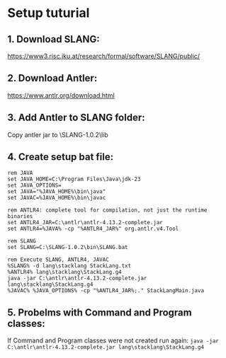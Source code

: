 # Setup tuturial

## 1. Download SLANG:

https://www3.risc.jku.at/research/formal/software/SLANG/public/

## 2. Download Antler:

https://www.antlr.org/download.html

## 3. Add Antler to SLANG folder:

Copy antler jar to \SLANG-1.0.2\lib

## 4. Create setup bat file:

```
rem JAVA
set JAVA_HOME=C:\Program Files\Java\jdk-23
set JAVA_OPTIONS=
set JAVA="%JAVA_HOME%\bin\java"
set JAVAC=%JAVA_HOME%\bin\javac

rem ANTLR4: complete tool for compilation, not just the runtime binaries
set ANTLR4_JAR=C:\antlr\antlr-4.13.2-complete.jar
set ANTLR4=%JAVA% -cp "%ANTLR4_JAR%" org.antlr.v4.Tool

rem SLANG
set SLANG=C:\SLANG-1.0.2\bin\SLANG.bat

rem Execute SLANG, ANTLR4, JAVAC
%SLANG% -d lang\stacklang StackLang.txt
%ANTLR4% lang\stacklang\StackLang.g4
java -jar C:\antlr\antlr-4.13.2-complete.jar lang\stacklang\StackLang.g4
%JAVAC% %JAVA_OPTIONS% -cp "%ANTLR4_JAR%;." StackLangMain.java
```

## 5. Probelms with Command and Program classes:

If Command and Program classes were not created run again:
`java -jar C:\antlr\antlr-4.13.2-complete.jar lang\stacklang\StackLang.g4`

